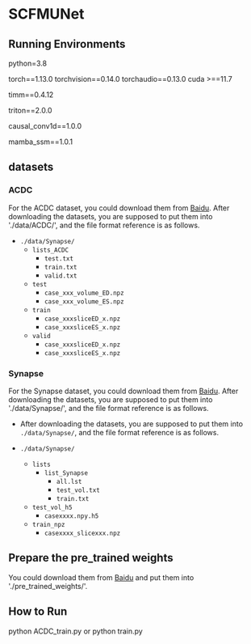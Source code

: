 # SCFMUNet 

## Running Environments

python=3.8

torch==1.13.0 torchvision==0.14.0 torchaudio==0.13.0 cuda >==11.7

timm==0.4.12

triton==2.0.0

causal_conv1d==1.0.0  

mamba_ssm==1.0.1   

## datasets

### ACDC

For the ACDC dataset, you could download them from [Baidu](https://pan.baidu.com/s/1WQeEfAiUZCnrPGxXmbuJSg?pwd=gtv3). After downloading the datasets, you are supposed to put them into './data/ACDC/', and the file format reference is as follows.

- `./data/Synapse/`
  - `lists_ACDC`
    - `test.txt`
    - `train.txt`
    - `valid.txt`
  - `test`
    - `case_xxx_volume_ED.npz`
    - `case_xxx_volume_ES.npz`
  - `train`
    - `case_xxxsliceED_x.npz`
    - `case_xxxsliceES_x.npz`
  - `valid`
    - `case_xxxsliceED_x.npz`
    - `case_xxxsliceES_x.npz`

### Synapse

For the Synapse dataset, you could download them from [Baidu](https://pan.baidu.com/s/1dybSiRd1uT2h4X3Td9vn8g?pwd=63rw). After downloading the datasets, you are supposed to put them into './data/Synapse/', and the file format reference is as follows.

- After downloading the datasets, you are supposed to put them into `./data/Synapse/`, and the file format reference is as follows.

- `./data/Synapse/`
  - `lists`
    - `list_Synapse`
      - `all.lst`
      - `test_vol.txt`
      - `train.txt`
  - `test_vol_h5`
    - `casexxxx.npy.h5`
  - `train_npz`
    - `casexxxx_slicexxx.npz`
    
## Prepare the pre_trained weights

You could download them from [Baidu](https://pan.baidu.com/s/1L1tcgwasrVY89MwLPaUOSA?pwd=3ixa) and put them into './pre_trained_weights/'.

## How to Run

python ACDC_train.py or python train.py 
